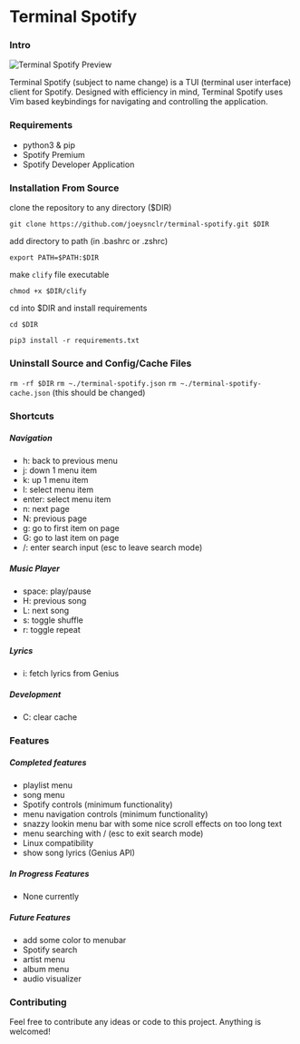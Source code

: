 # Terminal Spotify

### Intro

![Terminal Spotify Preview](https://raw.githubusercontent.com/joeysnclr/terminal-spotify/master/playlists_screenshot.png)

Terminal Spotify (subject to name change) is a TUI (terminal user interface)
client for Spotify. Designed with efficiency in mind, Terminal Spotify uses Vim
based keybindings for navigating and controlling the application.

### Requirements

- python3 & pip
- Spotify Premium
- Spotify Developer Application

### Installation From Source

clone the repository to any directory ($DIR)

`git clone https://github.com/joeysnclr/terminal-spotify.git $DIR`


add directory to path (in .bashrc or .zshrc)

`export PATH=$PATH:$DIR`


make `clify` file executable

`chmod +x $DIR/clify`


cd into $DIR and install requirements

`cd $DIR`

`pip3 install -r requirements.txt`



### Uninstall Source and Config/Cache Files

`rm -rf $DIR`
`rm ~./terminal-spotify.json`
`rm ~./terminal-spotify-cache.json` (this should be changed)

### Shortcuts

##### Navigation

- h: back to previous menu
- j: down 1 menu item
- k: up 1 menu item
- l: select menu item
- enter: select menu item
- n: next page
- N: previous page
- g: go to first item on page
- G: go to last item on page
- /: enter search input (esc to leave search mode)


##### Music Player

- space: play/pause
- H: previous song
- L: next song
- s: toggle shuffle
- r: toggle repeat


##### Lyrics

- i: fetch lyrics from Genius


##### Development

- C: clear cache


### Features

##### Completed features

- playlist menu
- song menu
- Spotify controls (minimum functionality)
- menu navigation controls (minimum functionality)
- snazzy lookin menu bar with some nice scroll effects on too long text
- menu searching with / (esc to exit search mode)
- Linux compatibility
- show song lyrics (Genius API)

##### In Progress Features

- None currently

##### Future Features

- add some color to menubar
- Spotify search
- artist menu
- album menu
- audio visualizer


### Contributing

Feel free to contribute any ideas or code to this project. Anything is welcomed!
